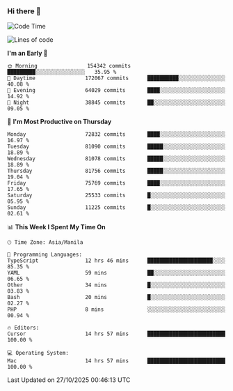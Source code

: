 ### Hi there 👋

<!--START_SECTION:waka-->
![Code Time](http://img.shields.io/badge/Code%20Time-6%2C422%20hrs%2046%20mins-blue)

![Lines of code](https://img.shields.io/badge/From%20Hello%20World%20I%27ve%20Written-144.0%20million%20lines%20of%20code-blue)

**I'm an Early 🐤** 

```text
🌞 Morning                154342 commits      █████████░░░░░░░░░░░░░░░░   35.95 % 
🌆 Daytime                172067 commits      ██████████░░░░░░░░░░░░░░░   40.08 % 
🌃 Evening                64029 commits       ████░░░░░░░░░░░░░░░░░░░░░   14.92 % 
🌙 Night                  38845 commits       ██░░░░░░░░░░░░░░░░░░░░░░░   09.05 % 
```
📅 **I'm Most Productive on Thursday** 

```text
Monday                   72832 commits       ████░░░░░░░░░░░░░░░░░░░░░   16.97 % 
Tuesday                  81090 commits       █████░░░░░░░░░░░░░░░░░░░░   18.89 % 
Wednesday                81078 commits       █████░░░░░░░░░░░░░░░░░░░░   18.89 % 
Thursday                 81756 commits       █████░░░░░░░░░░░░░░░░░░░░   19.04 % 
Friday                   75769 commits       ████░░░░░░░░░░░░░░░░░░░░░   17.65 % 
Saturday                 25533 commits       █░░░░░░░░░░░░░░░░░░░░░░░░   05.95 % 
Sunday                   11225 commits       █░░░░░░░░░░░░░░░░░░░░░░░░   02.61 % 
```


📊 **This Week I Spent My Time On** 

```text
🕑︎ Time Zone: Asia/Manila

💬 Programming Languages: 
TypeScript               12 hrs 46 mins      █████████████████████░░░░   85.35 % 
YAML                     59 mins             ██░░░░░░░░░░░░░░░░░░░░░░░   06.65 % 
Other                    34 mins             █░░░░░░░░░░░░░░░░░░░░░░░░   03.83 % 
Bash                     20 mins             █░░░░░░░░░░░░░░░░░░░░░░░░   02.27 % 
PHP                      8 mins              ░░░░░░░░░░░░░░░░░░░░░░░░░   00.94 % 

🔥 Editors: 
Cursor                   14 hrs 57 mins      █████████████████████████   100.00 % 

💻 Operating System: 
Mac                      14 hrs 57 mins      █████████████████████████   100.00 % 
```


 Last Updated on 27/10/2025 00:46:13 UTC
<!--END_SECTION:waka-->


<!--
**rad182/rad182** is a ✨ _special_ ✨ repository because its `README.md` (this file) appears on your GitHub profile.

Here are some ideas to get you started:

- 🔭 I’m currently working on ...
- 🌱 I’m currently learning ...
- 👯 I’m looking to collaborate on ...
- 🤔 I’m looking for help with ...
- 💬 Ask me about ...
- 📫 How to reach me: ...
- 😄 Pronouns: ...
- ⚡ Fun fact: ...
-->
